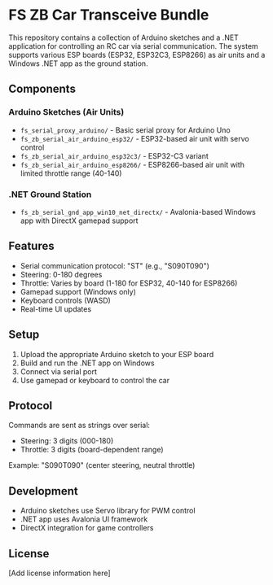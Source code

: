# FS ZB Car Transceive Bundle

This repository contains a collection of Arduino sketches and a .NET application for controlling an RC car via serial communication. The system supports various ESP boards (ESP32, ESP32C3, ESP8266) as air units and a Windows .NET app as the ground station.

## Components

### Arduino Sketches (Air Units)
- `fs_serial_proxy_arduino/` - Basic serial proxy for Arduino Uno
- `fs_zb_serial_air_arduino_esp32/` - ESP32-based air unit with servo control
- `fs_zb_serial_air_arduino_esp32c3/` - ESP32-C3 variant
- `fs_zb_serial_air_arduino_esp8266/` - ESP8266-based air unit with limited throttle range (40-140)

### .NET Ground Station
- `fs_zb_serial_gnd_app_win10_net_directx/` - Avalonia-based Windows app with DirectX gamepad support

## Features

- Serial communication protocol: "S<steering>T<throttle>" (e.g., "S090T090")
- Steering: 0-180 degrees
- Throttle: Varies by board (1-180 for ESP32, 40-140 for ESP8266)
- Gamepad support (Windows only)
- Keyboard controls (WASD)
- Real-time UI updates

## Setup

1. Upload the appropriate Arduino sketch to your ESP board
2. Build and run the .NET app on Windows
3. Connect via serial port
4. Use gamepad or keyboard to control the car

## Protocol

Commands are sent as strings over serial:
- Steering: 3 digits (000-180)
- Throttle: 3 digits (board-dependent range)

Example: "S090T090" (center steering, neutral throttle)

## Development

- Arduino sketches use Servo library for PWM control
- .NET app uses Avalonia UI framework
- DirectX integration for game controllers

## License

[Add license information here]
